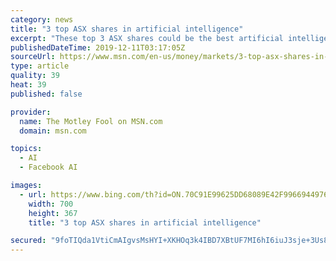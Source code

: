 ```yaml
---
category: news
title: "3 top ASX shares in artificial intelligence"
excerpt: "These top 3 ASX shares could be the best artificial intelligence picks for investors, including Appen Ltd (ASX:APX). The post 3 top ASX shares in artificial intelligence appeared first on Motley Fool Australia."
publishedDateTime: 2019-12-11T03:17:05Z
sourceUrl: https://www.msn.com/en-us/money/markets/3-top-asx-shares-in-artificial-intelligence/ar-AAK011J
type: article
quality: 39
heat: 39
published: false

provider:
  name: The Motley Fool on MSN.com
  domain: msn.com

topics:
  - AI
  - Facebook AI

images:
  - url: https://www.bing.com/th?id=ON.70C91E99625DD68089E42F9966944976
    width: 700
    height: 367
    title: "3 top ASX shares in artificial intelligence"

secured: "9foTIQda1VtiCmAIgvsMsHYI+XKHOq3k4IBD7XBtUF7MI6hI6iuJ3sje+3Us8v+C5oR/KkOwgLbeCnjLix/63Onefp7iNlr2Oh4iItfiTS7OOGTM1ADRdfBWkvrl3Leo0YInewN5LNITWBehttalBMl6hRj/yYY2OSn/yXImANfAxGMf5HhZn9V+p61TuQNfXtqL2WHh2OJO0coSZveX2I5loZ7+q8t1otYnDgDkbDNSiyHBMDLZGni4GOA2rMfVTXfRHjZm6f8YYiEHqv0skA==;sppNCCHfismxqyge6Psu+Q=="
---
```


